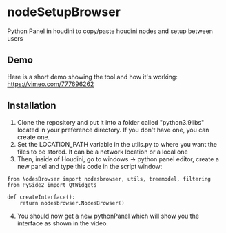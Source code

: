 # nodeSetupBrowser

Python Panel in houdini to copy/paste houdini nodes and setup between users

## Demo
Here is a short demo showing the tool and how it's working:
https://vimeo.com/777696262

## Installation
1. Clone the repository and put it into a folder called "python3.9libs" located in your preference directory.
If you don't have one, you can create one.
2. Set the LOCATION_PATH variable in the utils.py to where you want the files to be stored. It can be a network location or a 
local one
3. Then, inside of Houdini, go to windows -> python panel editor, create a new panel and type this code in the script window:
```
from NodesBrowser import nodesbrowser, utils, treemodel, filtering
from PySide2 import QtWidgets

def createInterface():
    return nodesbrowser.NodesBrowser()
```
4. You should now get a new pythonPanel which will show you the interface as shown in the video.
